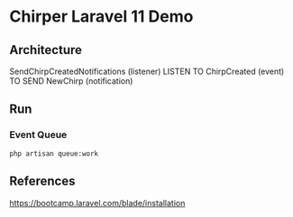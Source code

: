 # Chirper Laravel 11 Demo 

## Architecture

SendChirpCreatedNotifications (listener) LISTEN TO ChirpCreated (event) TO SEND NewChirp (notification)

## Run

### Event Queue

```
php artisan queue:work
```

## References

https://bootcamp.laravel.com/blade/installation